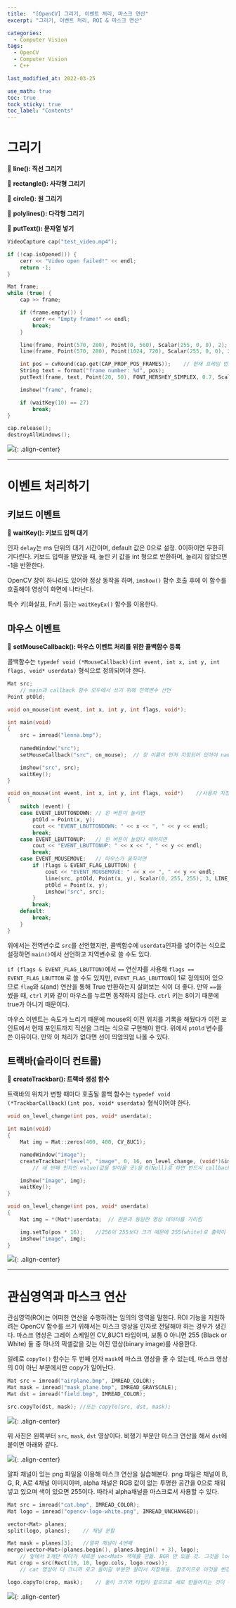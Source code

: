 ```yaml
---
title:  "[OpenCV] 그리기, 이벤트 처리, 마스크 연산"
excerpt: "그리기, 이벤트 처리, ROI & 마스크 연산"

categories:
  - Computer Vision
tags:
  - OpenCV
  - Computer Vision
  - C++

last_modified_at: 2022-03-25

use_math: true
toc: true
tock_sticky: true
toc_label: "Contents"
---
```


# 그리기
💜 **line(): 직선 그리기**

💜 **rectangle(): 사각형 그리기**

💜 **circle(): 원 그리기**

💜 **polylines(): 다각형 그리기**

💜 **putText(): 문자열 넣기**

```cpp
VideoCapture cap("test_video.mp4");

if (!cap.isOpened()) {
    cerr << "Video open failed!" << endl;
    return -1;
}

Mat frame;
while (true) {
    cap >> frame;

    if (frame.empty()) {
        cerr << "Empty frame!" << endl;
        break;
    }

    line(frame, Point(570, 280), Point(0, 560), Scalar(255, 0, 0), 2);
    line(frame, Point(570, 280), Point(1024, 720), Scalar(255, 0, 0), 2);

    int pos = cvRound(cap.get(CAP_PROP_POS_FRAMES));    // 현재 프레임 번호
    String text = format("frame number: %d", pos);
    putText(frame, text, Point(20, 50), FONT_HERSHEY_SIMPLEX, 0.7, Scalar(0, 0, 255), 1, LINE_AA);

    imshow("frame", frame);

    if (waitKey(10) == 27)
        break;
}

cap.release();
destroyAllWindows();
```

![](https://images.velog.io/images/717lumos/post/66292079-ed40-4e03-81d2-ccdebe29064a/1.%EA%B7%B8%EB%A6%AC%EA%B8%B0.png){: .align-center}

- - -

# 이벤트 처리하기
## 키보드 이벤트
💜 **waitKey(): 키보드 입력 대기**

인자 `delay`는 ms 단위의 대기 시간이며, default 값은 0으로 설정. 0이하이면 무한히 기다린다. 키보드 입력을 받았을 때, 눌린 키 값을 int 형으로 반환하며, 눌리지 않았으면 -1을 반환한다.

OpenCV 창이 하나라도 있어야 정상 동작을 하며, `imshow()` 함수 호출 후에 이 함수를 호출해야 영상이 화면에 나타난다.

특수 키(화살표, Fn키 등)는 `waitKeyEx()` 함수를 이용한다.

## 마우스 이벤트
💜 **setMouseCallback(): 마우스 이벤트 처리를 위한 콜백함수 등록**

콜백함수는 `typedef void (*MouseCallback)(int event, int x, int y, int flags, void* userdata)` 형식으로 정의되어야 한다.

```cpp
Mat src;
    // main과 callback 함수 모두에서 쓰기 위해 전역변수 선언
Point ptOld;

void on_mouse(int event, int x, int y, int flags, void*);

int main(void)
{
	src = imread("lenna.bmp");
	
	namedWindow("src");
	setMouseCallback("src", on_mouse);  // 창 이름이 먼저 지정되어 있어야 namedWindow를 위에 먼저 선언해줌

	imshow("src", src);
	waitKey();
}

void on_mouse(int event, int x, int y, int flags, void*)    //사용자 지정 데이터인 userdata를 쓰지 않을 예정이라 void* 뒤 이름 선언 안함
{
	switch (event) {
	case EVENT_LBUTTONDOWN: // 왼 버튼이 눌리면
		ptOld = Point(x, y);
		cout << "EVENT_LBUTTONDOWN: " << x << ", " << y << endl;
		break;
	case EVENT_LBUTTONUP:   // 왼 버튼이 눌렸다 떼어지면
		cout << "EVENT_LBUTTONUP: " << x << ", " << y << endl;
		break;
	case EVENT_MOUSEMOVE:   // 마우스가 움직이면
		if (flags & EVENT_FLAG_LBUTTON) {   
			cout << "EVENT_MOUSEMOVE: " << x << ", " << y << endl;
			line(src, ptOld, Point(x, y), Scalar(0, 255, 255), 3, LINE_AA);
			ptOld = Point(x, y);
			imshow("src", src);
		}
		break;
	default:
		break;
	}
}
```

위에서는 전역변수로 `src`를 선언했지만, 콜백함수에 `userdata`인자를 넣어주는 식으로 설정하면 `main()`에서 선언하고 지역변수로 쓸 수도 있다.

`if (flags & EVENT_FLAG_LBUTTON)`에서 `==` 연산자를 사용해 `flags == EVENT_FLAG_LBUTTON` 로 쓸 수도 있지만, `EVENT_FLAG_LBUTTON`이 1로 정의되어 있으므로 `flag`와 `&`(and) 연산을 통해 True 반환하는지 살펴보는 식이 더 좋다. 만약 `==`을 썼을 때, `ctrl` 키와 같이 마우스를 누르면 동작하지 않는다. `ctrl` 키는 8이기 때문에 true가 아니기 때문이다.

마우스 이벤트는 속도가 느리기 때문에 mouse의 이전 위치를 기록을 해뒀다가 이전 포인트에서 현재 포인트까지 직선을 그리는 식으로 구현해야 한다. 위에서 `ptOld` 변수를 쓴 이유이다. 만약 이 처리가 없다면 선이 띄엄띄엄 나올 수 있다.

## 트랙바(슬라이더 컨트롤)
💜 **createTrackbar(): 트랙바 생성 함수**

트랙바의 위치가 변할 때마다 호출될 콜백 함수는 `typedef void (*TrackbarCallback)(int pos, void* userdata)` 형식이어야 한다.

```cpp
void on_level_change(int pos, void* userdata);

int main(void)
{
	Mat img = Mat::zeros(400, 400, CV_8UC1);

	namedWindow("image");
	createTrackbar("level", "image", 0, 16, on_level_change, (void*)&img);
        // 세 번째 인자인 value(값을 받아올 곳)을 0(Null)로 하면 반드시 callback 함수를 지정해야 함

	imshow("image", img);
	waitKey();
}

void on_level_change(int pos, void* userdata)
{
	Mat img = *(Mat*)userdata;  // 원본과 동일한 영상 데이터를 가리킴

	img.setTo(pos * 16);    //256이 255보다 크기 때문에 255(white)로 출력이 됨
	imshow("image", img);
}
```

![](https://images.velog.io/images/717lumos/post/35e21413-c310-4e13-ab11-cad7e3cefe9a/2.%ED%8A%B8%EB%9E%99%EB%B0%94.jpg){: .align-center}

- - -

# 관심영역과 마스크 연산
관심영역(ROI)는 어떠한 연산을 수행하려는 임의의 영역을 말한다. ROI 기능을 지원하려는 OpenCV 함수를 쓰기 위해서는 마스크 영상을 인자로 전달해야 하는 경우가 생긴다. 마스크 영상은 그레이 스케일인 CV_8UC1 타입이며, 보통 0 아니면 255 (Black or White) 둘 중 하나의 픽셀값을 갖는 이진 영상(binary image)를 사용한다.

일례로 `copyTo()` 함수는 두 번째 인자 `mask`에 마스크 영상을 줄 수 있는데, 마스크 영상의 0이 아닌 부분에서만 copy가 일어난다.

```cpp
Mat src = imread("airplane.bmp", IMREAD_COLOR);
Mat mask = imread("mask_plane.bmp", IMREAD_GRAYSCALE);
Mat dst = imread("field.bmp", IMREAD_COLOR);

src.copyTo(dst, mask); //또는 copyTo(src, dst, mask);
```

![](https://images.velog.io/images/717lumos/post/1e5e692d-d838-4179-adbe-6b5838c15d04/3.%EB%A7%88%EC%8A%A4%ED%81%AC1.jpg){: .align-center}

위 사진은 왼쪽부터 `src`, `mask`, `dst` 영상이다. 비행기 부분만 마스크 연산을 해서 `dst`에 붙이면 아래와 같다.

![](https://images.velog.io/images/717lumos/post/1cbf1cd0-cbc9-45f8-9c07-37d477a66865/4.%EB%A7%88%EC%8A%A4%ED%81%AC2.png){: .align-center}

알파 채널이 있는 png 파일을 이용해 마스크 연산을 실습해본다. png 파일은 채널이 B, G, R, A로 4채널 이미지이며, alpha 채널은 RGB 값이 없는 투명한 공간을 0으로 채워넣고 있으며 색이 있으면 255이다. 따라서 alpha채널을 마스크로서 사용할 수 있다.

```cpp
Mat src = imread("cat.bmp", IMREAD_COLOR);
Mat logo = imread("opencv-logo-white.png", IMREAD_UNCHANGED);

vector<Mat> planes;
split(logo, planes);    // 채널 분할

Mat mask = planes[3];   //알파 채널이 4번째
merge(vector<Mat>(planes.begin(), planes.begin() + 3), logo);
    // 앞에서 3개만 따다가 새로운 vec<Mat> 객체를 만듦. BGR 만 있을 것. 그것을 logo라는 Mat 객체로 만듦
Mat crop = src(Rect(10, 10, logo.cols, logo.rows));
    // cat 영상이 더 크니까 로고 들어갈 부분만 잘라서 저장해둠. 참조이므로 이것을 변경하면 원본도 변경됨

logo.copyTo(crop, mask);    // 둘이 크기와 타입이 같으므로 새로 만들어지는 것이 아니라 crop에 직접 픽셀 들어감
```

![](https://images.velog.io/images/717lumos/post/abcc178f-20a4-4e31-8f90-5ee8743c491a/5.%EB%A7%88%EC%8A%A4%ED%81%AC3.jpg){: .align-center}
